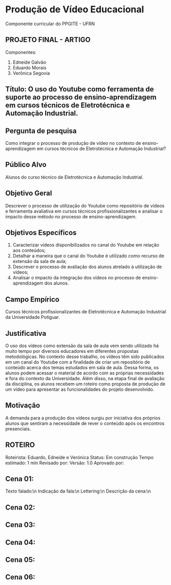 # Produção de Vídeo Educacional
Componente curricular do PPGITE - UFRN



## PROJETO FINAL - ARTIGO

Componentes:
1. Edneide Galvão
1. Eduardo Morais
1. Verônica Segovia


## Título: O uso do Youtube como ferramenta de suporte ao processo de ensino-aprendizagem em cursos técnicos de Eletrotécnica e Automação Industrial.

## Pergunta de pesquisa
Como integrar o processo de produção de vídeo no contexto de ensino-aprendizagem em cursos técnicos de Eletrotécnica e Automação Industrial?

## Público Alvo
Alunos do curso técnico de Eletrotécnica e Automação Industrial.

## Objetivo Geral
Descrever o processo de utilização do Youtube como repositório de vídeos e ferramenta avaliativa em cursos técnicos profissionalizantes e analisar o impacto desse método no processo de ensino-aprendizagem.

## Objetivos Específicos
1. Caracterizar vídeos disponibilizados no canal do Youtube em relação aos conteúdos;
1. Detalhar a maneira que o canal do Youtube é utilizado como recurso de extensão da sala de aula;
1. Descrever o processo de avaliação dos alunos atrelado à utilização de vídeos;
1. Analisar o impacto da integração dos vídeos no processo de ensino-aprendizagem dos alunos.

## Campo Empírico
Cursos técnicos profissionalizantes de Eletrotécnica e Automação Industrial da Universidade Potiguar.

## Justificativa
O uso dos vídeos como extensão da sala de aula vem sendo utilizado há muito tempo por diversos educadores em diferentes propostas metodológicas. No contexto desse trabalho, os vídeos têm sido publicados em um canal do Youtube com a finalidade de criar um repositório de conteúdo acerca dos temas estudados em sala de aula. Dessa forma, os alunos podem acessar o material de acordo com as próprias necessidades e fora do contexto da Universidade. Além disso, na etapa final de avaliação da disciplina, os alunos recebem um roteiro como proposta de produção de um vídeo para apresentar as funcionalidades do projeto desenvolvido.

## Motivação
A demanda para a produção dos vídeos surgiu por iniciativa dos próprios alunos que sentiram a necessidade de rever o conteúdo após os encontros presenciais. 

## ROTEIRO
Roteirista: Eduardo, Edneide e Verónica
Status:  Em construção
Tempo estimado: 1 min
Revisado por:
Versão: 1.0
Aprovado por:

## Cena 01: 
Texto falado:\n
Indicação da fala:\n
Lettering:\n
Descrição da cena:\n

## Cena 02:

## Cena 03:

## Cena 04:

## Cena 05:

## Cena 06:


